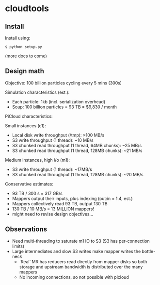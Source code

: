 cloudtools
==========

Install
-------

Install using:

	$ python setup.py

(more docs to come)

Design math
-----------

Objective: 100 billion particles cycling every 5 mins (300s)

Simulation characteristics (est.):

 * Each particle: 1kb (incl. serialization overhead)
 * Soup: 100 billion particles = 93 TB = $9,830 / month

PiCloud characteristics:

Small instances (c1):

 * Local disk write throughput (/tmp): >100 MB/s
 * S3 write throughput (1 thread): ~10 MB/s
 * S3 chunked read throughput (1 thread, 64MB chunks): ~25 MB/s
 * S3 chunked read throughput (1 thread, 128MB chunks): ~21 MB/s

Medium instances, high i/o (m1):

 * S3 write throughput (1 thread): ~17MB/s
 * S3 chunked read throughput (1 thread, 128MB chunks): ~20 MB/s
 
Conservative estimates:

 * 93 TB / 300 s = 317 GB/s
 * Mappers output their inputs, plus indexing (out:in = 1.4, est.)
 * Mappers collectively read 93 TB, output 130 TB
 * 130 TB / 10 MB/s = 13 MILLION mappers!
 * might need to revise design objectives...

Observations
------------

 * Need multi-threading to saturate m1 IO to S3 (S3 has per-connection limits)
 * Large intermediates and slow S3 writes make mapper writes the bottle-neck
   * 'Real' MR has reducers read directly from mapper disks so both storage and
   upstream bandwidth is distributed over the many mappers
   * No incoming connections, so not possible with picloud